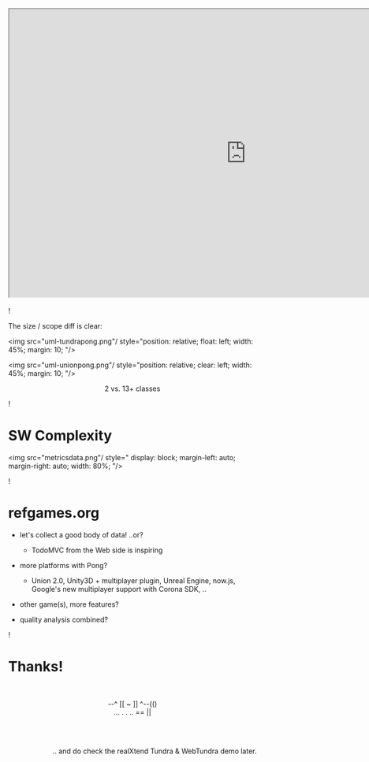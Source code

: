 <iframe
width="960" height="585" 
src="http://www.unionplatform.com/?page_id=1229"
/>

<iframe
width="960" height="585" 
src="http://www.unionplatform.com/?page_id=1229"
/>

.. playroom ..

!

**Comparative API Complexity Analysis of Two Platforms for Networked Multiplayer Games using a Reference Game**

<!--
<iframe
width="640" height="390" 
src="http://www.unionplatform.com/?page_id=1229"
style="position: absolute;
top: 0px;
z: -1;
"/>
-->

<em>

* Toni Alatalo, Erno Kuusela, Rauli Puupera, Timo Ojala
  - University of Oulu, Finland
  - Playsign Ltd., Oulu, Finland

</em>

toni@playsign.net

!

Motivation
===

* plenty of libraries for making games, networking and multiplayer games

* how does a developer know what is a good and suitable one?

* how should we develop our API in realXtend.org? (Open Source)

!

Idea: Surrogate Analysis
===

* compare implementations of the same game on different platforms

* previously done with Object Points measurements in *Sobernig et al (2012)*

* here: two pre-existing implementations of **Multiplayer Pong** (minimal case)

<div 
style="display: block; 
margin-left: auto; 
margin-right: auto;
width: 80%;
">
<iframe title="YouTube video player" class="youtube-player" type="text/html" 
width="320" height="195" src="http://www.youtube.com/embed/ty8LdX80KaE"
frameborder="0" allowFullScreen></iframe>
<!-- http://www.youtube.com/watch?v=ty8LdX80KaE -->
</div>

!

The size / scope diff is clear:

<img src="uml-tundrapong.png"/
style="position: relative;
float: left;
width: 45%;
margin: 10;
"/>

<img src="uml-unionpong.png"/
style="position: relative; 
clear: left;
width: 45%;
margin: 10;
"/>

<div style="text-align:center;">
2 vs. 13+ classes
</div>

!

SW Complexity
===

<img src="metricsdata.png"/
style="
display: block; 
margin-left: auto; 
margin-right: auto;
width: 80%;
"/>

!

refgames.org
===

* let's collect a good body of data! ..or?

    * TodoMVC from the Web side is inspiring

* more platforms with Pong?
   * Union 2.0, Unity3D + multiplayer plugin, Unreal Engine, now.js, Google's new multiplayer support with Corona SDK, ..

* other game(s), more features?

* quality analysis combined?

!

Thanks!
===

<br/>

<div style="text-align:center;">

--^ [[ ~ ]] ^--(()
<br/>
... . . .. == ||

</div>

<br/>
<br/>

<div style="
text-align:right;
">

.. and do check the realXtend Tundra & WebTundra demo later.

</div>
